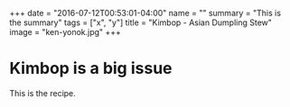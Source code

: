 +++
date = "2016-07-12T00:53:01-04:00"
name = ""
summary = "This is the summary"
tags = ["x", "y"]
title = "Kimbop - Asian Dumpling Stew"
image = "ken-yonok.jpg"
+++

# Kimbop is a big issue

This is the recipe.